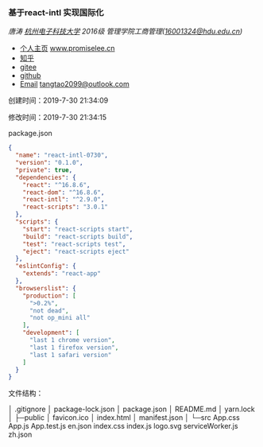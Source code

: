 ### 基于react-intl 实现国际化

*唐涛 [杭州电子科技大学](http://www.hdu.edu.cn/) 2016级 管理学院工商管理(16001324@hdu.edu.cn)*

- [个人主页](http://promiselee.cn/)  www.promiselee.cn
- [知乎](https://www.zhihu.com/people/tang-tao-24-36/activities)
- [gitee](https://gitee.com/tangtao2099)
- [github](https://github.com/tangtaoshadow)
- [Email](mailto:tangtao2099@outlook.com)  tangtao2099@outlook.com

创建时间：2019-7-30 21:34:09

修改时间：2019-7-30 21:34:15

package.json

```json
{
  "name": "react-intl-0730",
  "version": "0.1.0",
  "private": true,
  "dependencies": {
    "react": "^16.8.6",
    "react-dom": "^16.8.6",
    "react-intl": "^2.9.0",
    "react-scripts": "3.0.1"
  },
  "scripts": {
    "start": "react-scripts start",
    "build": "react-scripts build",
    "test": "react-scripts test",
    "eject": "react-scripts eject"
  },
  "eslintConfig": {
    "extends": "react-app"
  },
  "browserslist": {
    "production": [
      ">0.2%",
      "not dead",
      "not op_mini all"
    ],
    "development": [
      "last 1 chrome version",
      "last 1 firefox version",
      "last 1 safari version"
    ]
  }
}

```



文件结构：

│  .gitignore
│  package-lock.json
│  package.json
│  README.md
│  yarn.lock
│
├─public
│      favicon.ico
│      index.html
│      manifest.json
│
└─src
        App.css
        App.js
        App.test.js
        en.json
        index.css
        index.js
        logo.svg
        serviceWorker.js
        zh.json



